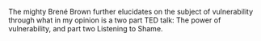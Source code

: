 The mighty Brené Brown further elucidates on the subject of vulnerability
through what in my opinion is a two part TED talk: The power of
vulnerability, and part two Listening to Shame.